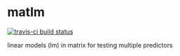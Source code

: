 # matlm

[![travis-ci build status](https://travis-ci.org/variani/matlm.svg?branch=master)](https://travis-ci.org/variani/matlm)

linear models (lm) in matrix for testing multiple predictors 
